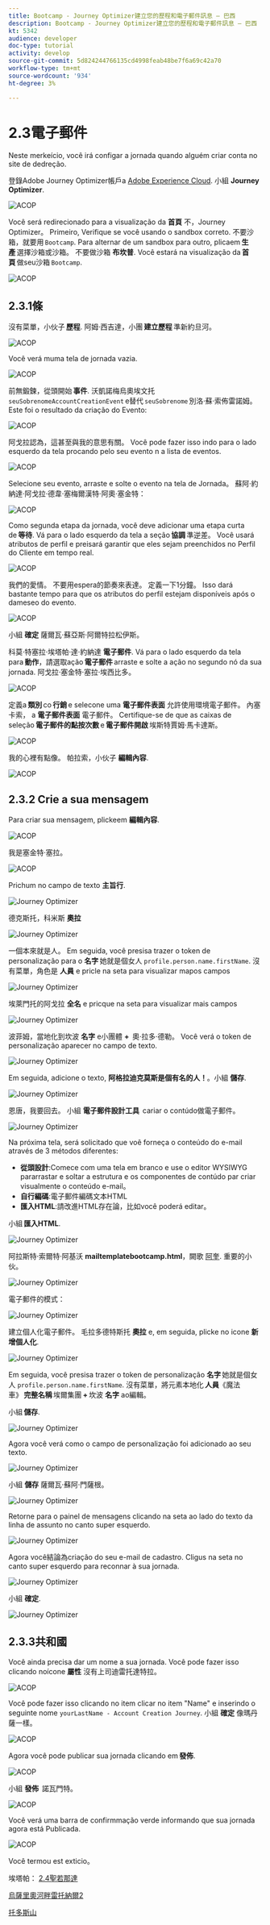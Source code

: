 ```yaml
---
title: Bootcamp - Journey Optimizer建立您的歷程和電子郵件訊息 — 巴西
description: Bootcamp - Journey Optimizer建立您的歷程和電子郵件訊息 — 巴西
kt: 5342
audience: developer
doc-type: tutorial
activity: develop
source-git-commit: 5d824244766135cd4998feab48be7f6a69c42a70
workflow-type: tm+mt
source-wordcount: '934'
ht-degree: 3%

---
```


# 2.3電子郵件

Neste merkeício, você irá configar a jornada quando alguém criar conta no site de dedreção.

登錄Adobe Journey Optimizer帳戶a [Adobe Experience Cloud](https://experience.adobe.com). 小組 **Journey Optimizer**.

![ACOP](./images/acophome.png)

Você será redirecionado para a visualização da **首頁**  不，Journey Optimizer。 Primeiro, Verifique se você usando o sandbox correto. 不要沙箱，就要用 `Bootcamp`. Para alternar de um sandbox para outro, plicaem **生產** 選擇沙箱或沙箱。 不要做沙箱 **布坎普**. Você estará na visualização da **首頁** 做seu沙箱 `Bootcamp`.

![ACOP](./images/acoptriglp.png)

## 2.3.1條

沒有菜單，小伙子 **歷程**. 阿姆·西吉達，小團 **建立歷程** 準新約旦河。

![ACOP](./images/createjourney.png)

Você verá muma tela de jornada vazia.

![ACOP](./images/journeyempty.png)

前無鍛鍊，從頭開始 **事件**. 沃凱諾梅烏奧埃文托 `seuSobrenomeAccountCreationEvent` e替代 `seuSobrenome` 別洛·蘇·索佈雷諾姆。 Este foi o resultado da criação do Evento:

![ACOP](./images/eventdone.png)

阿戈拉認為，這甚至與我的意思有關。 Você pode fazer isso indo para o lado esquerdo da tela procando pelo seu evento n a lista de eventos.

![ACOP](./images/eventlist.png)

Selecione seu evento, arraste e solte o evento na tela de Jornada。 蘇阿·約納達·阿戈拉·德韋·塞梅爾漢特·阿奧·塞金特：

![ACOP](./images/journeyevent.png)

Como segunda etapa da jornada, você deve adicionar uma etapa curta de **等待**. Vá para o lado esquerdo da tela a seção **協調** 準逆差。 Você usará atributos de perfil e preisará garantir que eles sejam preenchidos no Perfil do Cliente em tempo real.

![ACOP](./images/journeywait.png)

我們的愛情。 不要用espera的節奏來表達。 定義一下1分鐘。 Isso dará bastante tempo para que os atributos do perfil estejam disponíveis após o dameseo do evento.

![ACOP](./images/journeywait1.png)

小組 **確定** 薩爾瓦·蘇亞斯·阿爾特拉松伊斯。

科莫·特塞拉·埃塔帕·達·約納達 **電子郵件**. Vá para o lado esquerdo da tela para **動作**，請選取ação **電子郵件** arraste e solte a ação no segundo nó da sua jornada. 阿戈拉·塞金特·塞拉·埃西比多。

![ACOP](./images/journeyactions.png)

定義a **類別** co **行銷** e selecone uma **電子郵件表面** 允許使用環境電子郵件。 內塞卡索， a **電子郵件表面** 電子郵件。 Certifique-se de que as caixas de seleção **電子郵件的點按次數** e **電子郵件開啟** 埃斯特賈姆·馬卡達斯。

![ACOP](./images/journeyactions1.png)

我的心裡有點像。 帕拉索，小伙子 **編輯內容**.

![ACOP](./images/journeyactions2.png)

## 2.3.2 Crie a sua mensagem

Para criar sua mensagem, plickeem **編輯內容**.

![ACOP](./images/journeyactions2.png)

我是塞金特·塞拉。

![ACOP](./images/journeyactions3.png)

Prichum no campo de texto **主旨行**.

![Journey Optimizer](./images/msg5.png)

德克斯托，科米斯 **奧拉**

![Journey Optimizer](./images/msg6.png)

一個本來就是人。 Em seguida, você presisa trazer o token de personalização para o **名字** 她就是個女人 `profile.person.name.firstName`. 沒有菜單，角色是 **人員** e pricle na seta para visualizar mapos campos

![Journey Optimizer](./images/msg7.png)

埃萊門托的阿戈拉 **全名** e pricque na seta para visualizar mais campos

![Journey Optimizer](./images/msg8.png)

波菲姆，當地化到坎波 **名字** e小團體 **+**  奧·拉多·德勒。 Você verá o token de personalização aparecer no campo de texto.

![Journey Optimizer](./images/msg9.png)

Em seguida, adicione o texto, **阿格拉迪克莫斯是個有名的人！**。小組 **儲存**.

![Journey Optimizer](./images/msg10.png)

恩唐，我要回去。 小組 **電子郵件設計工具**  cariar o contúdo做電子郵件。

![Journey Optimizer](./images/msg11.png)

Na próxima tela, será solicitado que voê forneça o conteúdo do e-mail através de 3 métodos diferentes:

- **從頭設計**:Comece com uma tela em branco e use o editor WYSIWYG pararrastar e soltar a estrutura e os componentes de contúdo par criar visualmente o conteúdo e-mail。
- **自行編碼**:電子郵件編碼文本HTML
- **匯入HTML**:請改進HTML存在論，比如você poderá editar。

小組 **匯入HTML**.

![Journey Optimizer](./images/msg12.png)

阿拉斯特·索爾特·阿基沃 **mailtemplatebootcamp.html**，闕歌 [阿奎](../../assets/html/mailtemplatebootcamp.html.zip). 重要的小伙。

![Journey Optimizer](./images/msg13.png)

電子郵件的模式：

![Journey Optimizer](./images/msg14.png)

建立個人化電子郵件。 毛拉多德特斯托 **奧拉** e, em seguida, plicke no icone **新增個人化**.

![Journey Optimizer](./images/msg35.png)

Em seguida, você presisa trazer o token de personalização **名字** 她就是個女人 `profile.person.name.firstName`. 沒有菜單，將元素本地化 **人員**《魔法車》 **完整名稱** 埃爾集團 **+** 坎波 **名字** ao編輯。

小組 **儲存**.

![Journey Optimizer](./images/msg36.png)

Agora você verá como o campo de personalização foi adicionado ao seu texto.

![Journey Optimizer](./images/msg37.png)

小組 **儲存** 薩爾瓦·蘇阿·門薩根。

![Journey Optimizer](./images/msg55.png)

Retorne para o painel de mensagens clicando na seta ao lado do texto da linha de assunto no canto super esquerdo.

![Journey Optimizer](./images/msg56.png)

Agora você結論為criação do seu e-mail de cadastro. Cligus na seta no canto super esquerdo para reconnar à sua jornada.

![Journey Optimizer](./images/msg57.png)

小組 **確定**.

![Journey Optimizer](./images/msg57a.png)

## 2.3.3共和國

Você ainda precisa dar um nome a sua jornada. Você pode fazer isso clicando noícone **屬性** 沒有上司迪雷托達特拉。

![ACOP](./images/journeyname.png)

Você pode fazer isso clicando no item clicar no item &quot;Name&quot; e inserindo o seguinte nome `yourLastName - Account Creation Journey`. 小組 **確定** 像瑪丹薩一樣。

![ACOP](./images/journeyname1.png)

Agora você pode publicar sua jornada clicando em **發佈**.

![ACOP](./images/publishjourney.png)

小組 **發佈**  諾瓦門特。

![ACOP](./images/publish1.png)

Você verá uma barra de confirmmação verde informando que sua jornada agora está Publicada.

![ACOP](./images/published.png)

Você termou est exticio。

埃塔帕： [2.4聖若那達](./ex4.md)

[烏薩里奧河畔雷托納爾2](./uc2.md)

[托多斯山](../../overview.md)